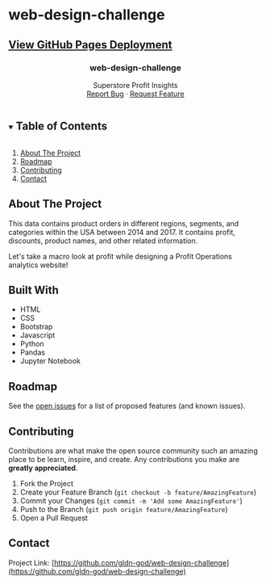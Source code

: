 # web-design-challenge
## [View GitHub Pages Deployment](https://gldn-god.github.io/web-design-challenge/)
<!-- README -->
  <h3 align="center">web-design-challenge</h3>
  <p align="center"> 
  Superstore Profit Insights
    <br />
    <a href="https://github.com/gldn-god/web-design-challenge/issues">Report Bug</a>
    ·
    <a href="https://github.com/gldn-god/web-design-challenge/issues">Request Feature</a>
  </p>
</p>


<!-- TABLE OF CONTENTS -->
<details open="open">
  <summary><h2 style="display: inline-block">Table of Contents</h2></summary>
  <ol>
    <li>
      <a href="#about-the-project">About The Project</a>
    <li><a href="#roadmap">Roadmap</a></li>
    <li><a href="#contributing">Contributing</a></li>
    <li><a href="#contact">Contact</a></li>
  </ol>
</details>


<!-- ABOUT THE PROJECT -->
## About The Project

This data contains product orders in different regions, segments, and categories within the USA between 2014 and 2017. It contains profit, discounts, product names, and other related information.

Let's take a macro look at profit while designing a Profit Operations analytics website!


<!-- BUILT WITH -->
## Built With

* HTML
* CSS
* Bootstrap
* Javascript
* Python
* Pandas
* Jupyter Notebook


<!-- ROADMAP -->
## Roadmap

See the [open issues](https://github.com/gldn-god/web-design-challenge/issues) for a list of proposed features (and known issues).


<!-- CONTRIBUTING -->
## Contributing

Contributions are what make the open source community such an amazing place to be learn, inspire, and create. Any contributions you make are **greatly appreciated**.

1. Fork the Project
2. Create your Feature Branch (`git checkout -b feature/AmazingFeature`)
3. Commit your Changes (`git commit -m 'Add some AmazingFeature'`)
4. Push to the Branch (`git push origin feature/AmazingFeature`)
5. Open a Pull Request


<!-- CONTACT -->
## Contact

Project Link: [https://github.com/gldn-god/web-design-challenge](https://github.com/gldn-god/web-design-challenge)
